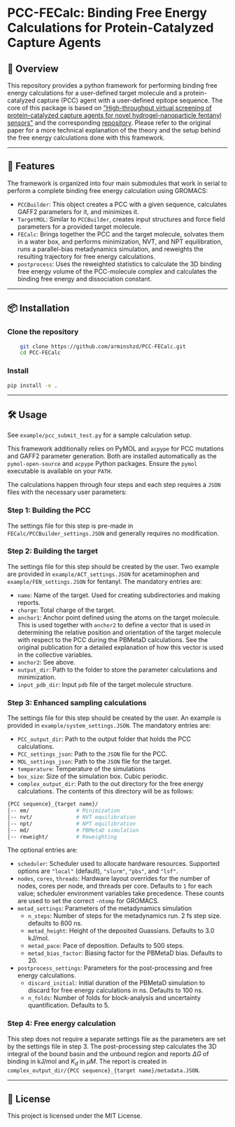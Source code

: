 # PCC-FECalc: Binding Free Energy Calculations for Protein-Catalyzed Capture Agents

## 📖 Overview

This repository provides a python framework for performing binding free energy calculations for a user-defined target molecule and a protein-catalyzed capture (PCC) agent with a user-defined epitope sequence. The core of this package is based on ["High-throughput virtual screening of protein-catalyzed capture agents for novel hydrogel-nanoparticle fentanyl sensors"](10.26434/chemrxiv-2025-psxft) and the corresponding [repository](https://github.com/Ferg-Lab/FEN-HTVS). Please refer to the original paper for a more technical explanation of the theory and the setup behind the free energy calculations done with this framework.

---

## 🚀 Features

The framework is organized into four main submodules that work in serial to perform a complete binding free energy calculation using GROMACS:

- `PCCBuilder`: This object creates a PCC with a given sequence, calculates GAFF2 parameters for it, and minimizes it.
- `TargetMOL`: Similar to `PCCBuilder`, creates input structures and force field parameters for a provided target molecule.
- `FECalc`: Brings together the PCC and the target molecule, solvates them in a water box, and performs minimization, NVT, and NPT equilibration, runs a parallel-bias metadynamics simulation, and reweights the resulting trajectory for free energy calculations.
- `postprocess`: Uses the reweighted statistics to calculate the 3D binding free energy volume of the PCC-molecule complex and calculates the binding free energy and dissociation constant.

---

## 📦 Installation

### Clone the repository

``` bash
    git clone https://github.com/arminshzd/PCC-FECalc.git
    cd PCC-FECalc
```

### Install

``` bash
pip install -e .
```

---

## 🛠 Usage

See `example/pcc_submit_test.py` for a sample calculation setup.

This framework additionally relies on PyMOL and `acpype` for PCC mutations and GAFF2 parameter generation. Both are installed automatically as the `pymol-open-source` and `acpype` Python packages. Ensure the `pymol` executable is available on your `PATH`.

The calculations happen through four steps and each step requires a `JSON` files with the necessary user parameters:

### Step 1: Building the PCC

The settings file for this step is pre-made in `FECalc/PCCBuilder_settings.JSON` and generally requires no modification.

### Step 2: Building the target

The settings file for this step should be created by the user. Two example are provided in `example/ACT_settings.JSON` for acetaminophen and `example/FEN_settings.JSON` for fentanyl. The mandatory entries are:

- `name`: Name of the target. Used for creating subdirectories and making reports.
- `charge`: Total charge of the target.
- `anchor1`: Anchor point defined using the atoms on the target molecule. This is used together with `anchor2` to define a vector that is used in determining the relative position and orientation of the target molecule with respect to the PCC during the PBMetaD calculations. See the original publication for a detailed explanation of how this vector is used in the collective variables.
- `anchor2`: See above.
- `output_dir`: Path to the folder to store the parameter calculations and minimization.
- `input_pdb_dir`: Input `pdb` file of the target molecule structure.

### Step 3: Enhanced sampling calculations

The settings file for this step should be created by the user. An example is provided in `example/system_settings.JSON`. The mandatory entries are:

- `PCC_output_dir`: Path to the output folder that holds the PCC calculations.
- `PCC_settings_json`: Path to the `JSON` file for the PCC.
- `MOL_settings_json`: Path to the `JSON` file for the target.
- `temperature`: Temperature of the simulations
- `box_size`: Size of the simulation box. Cubic periodic.
- `complex_output_dir`: Path to the out directory for the free energy calculations. The contents of this directory will be as follows:

``` bash
{PCC sequence}_{target name}/
│-- em/               # Minimization
│-- nvt/              # NVT equilibration
│-- npt/              # NPT equilibration
│-- md/               # PBMetaD simulation
│-- reweight/         # Reweighting
```

The optional entries are:

- `scheduler`: Scheduler used to allocate hardware resources. Supported
  options are `"local"` (default), `"slurm"`, `"pbs"`, and `"lsf"`.
- `nodes`, `cores`, `threads`: Hardware layout overrides for the number of
  nodes, cores per node, and threads per core. Defaults to ``1`` for each
  value; scheduler environment variables take precedence. These counts are
  used to set the correct `-ntomp` for GROMACS.
- `metad_settings`: Parameters of the metadynamics simulation
  - `n_steps`: Number of steps for the metadynamics run. 2 fs step size. defaults to 800 ns.
  - `metad_height`: Height of the deposited Guassians. Defaults to 3.0 kJ/mol.
  - `metad_pace`: Pace of deposition. Defaults to 500 steps.
  - `metad_bias_factor`: Biasing factor for the PBMetaD bias. Defaults to 20.
- `postprocess_settings`: Parameters for the post-processing and free energy calculations.
  - `discard_initial`: Initial duration of the PBMetaD simulation to discard for free energy calculations in ns. Defaults to 100 ns.
  - `n_folds`: Number of folds for block-analysis and uncertainty quantification. Defaults to 5.

### Step 4: Free energy calculation

This step does not require a separate settings file as the parameters are set by the settings file in step 3. The post-processing step calculates the 3D integral of the bound basin and the unbound region and reports $\Delta G$ of binding in kJ/mol and $K_d$ in $\mu M$. The report is created in `complex_output_dir/{PCC sequence}_{target name}/metadata.JSON`.

---

## 📜 License

This project is licensed under the MIT License.
